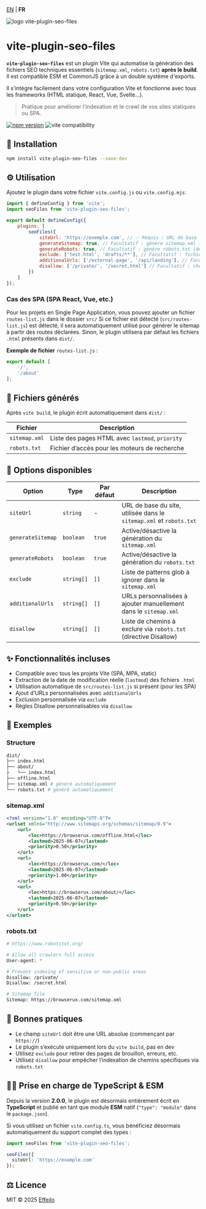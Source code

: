 [EN](../README.md) | **FR**

<div>
  <img src="https://browserux.com/assets/img/logo/logo-vite-plugin-seo-files.png" alt="logo vite-plugin-seo-files"/>
</div>

# vite-plugin-seo-files

**`vite-plugin-seo-files`** est un plugin Vite qui automatise la génération des fichiers SEO techniques essentiels (`sitemap.xml`, `robots.txt`) **après le build**. Il est compatible ESM et CommonJS grâce à un double système d'exports.

Il s’intègre facilement dans votre configuration Vite et fonctionne avec tous les frameworks (HTML statique, React, Vue, Svelte…).

> Pratique pour améliorer l’indexation et le crawl de vos sites statiques ou SPA.

[![npm version](https://img.shields.io/npm/v/vite-plugin-seo-files.svg)](https://www.npmjs.com/package/vite-plugin-seo-files)
![vite compatibility](https://img.shields.io/badge/Vite-4%2B%20%7C%205%2B-646CFF.svg?logo=vite&logoColor=white)


## 🚀 Installation

```bash
npm install vite-plugin-seo-files --save-dev
```

## ⚙️ Utilisation

Ajoutez le plugin dans votre fichier `vite.config.js` ou `vite.config.mjs`:

```js
import { defineConfig } from 'vite';
import seoFiles from 'vite-plugin-seo-files';

export default defineConfig({
    plugins: [
        seoFiles({
            siteUrl: 'https://exemple.com', // ✅ Requis : URL de base du site
            generateSitemap: true, // Facultatif : génère sitemap.xml (défaut : true)
            generateRobots: true, // Facultatif : génère robots.txt (défaut : true)
            exclude: ['test.html', 'drafts/**'], // Facultatif : fichiers à exclure du sitemap (glob)
            additionalUrls: ['/external-page', '/api/landing'], // Facultatif : URLs à ajouter manuellement dans le sitemap
            disallow: ['/private/', '/secret.html'] // Facultatif : chemins à bloquer dans robots.txt
        })
    ]
});
```

### Cas des SPA (SPA React, Vue, etc.)

Pour les projets en Single Page Application, vous pouvez ajouter un fichier `routes-list.js`  dans le dossier `src/`
Si ce fichier est détecté (`src/routes-list.js`) est détecté, il sera automatiquement utilisé pour générer le sitemap à partir des routes déclarées. 
Sinon, le plugin utilisera par défaut les fichiers `.html` présents dans `dist/`.

**Exemple de fichier** `routes-list.js` :

```js
export default [
    '/',
    '/about'
];
```

## 🧾 Fichiers générés

Après `vite build`, le plugin écrit automatiquement dans `dist/` :

| Fichier        | Description                                     |
|----------------|-------------------------------------------------|
| `sitemap.xml`  | Liste des pages HTML avec `lastmod`, `priority` |
| `robots.txt`   | Fichier d’accès pour les moteurs de recherche   |

## 🔧 Options disponibles

| Option            | Type       | Par défaut | Description                                                         |
|-------------------|------------|------------|---------------------------------------------------------------------|
| `siteUrl`         | `string`   | -          | URL de base du site, utilisée dans le `sitemap.xml` et `robots.txt` |
| `generateSitemap` | `boolean`  | `true`     | Active/désactive la génération du `sitemap.xml`                     |
| `generateRobots`  | `boolean`  | `true`     | Active/désactive la génération du `robots.txt`                      |
| `exclude`         | `string[]` | `[]`       | Liste de patterns glob à ignorer dans le `sitemap.xml`              |
| `additionalUrls`  | `string[]` | `[]`       | URLs personnalisées à ajouter manuellement dans le `sitemap.xml`    |
| `disallow`        | `string[]` | `[]`       | Liste de chemins à exclure via `robots.txt` (directive Disallow)    |

## ✨ Fonctionnalités incluses

- Compatible avec tous les projets Vite (SPA, MPA, static)
- Extraction de la date de modification réelle (`lastmod`) des fichiers `.html`
- Utilisation automatique de `src/routes-list.js` si présent (pour les SPA)
- Ajout d’URLs personnalisées avec `additionalUrls`
- Exclusion personnalisée via `exclude`
- Règles Disallow personnalisables via `disallow`

## 📁 Exemples

### Structure

```bash
dist/
├── index.html
├── about/
├   └── index.html
├── offline.html
├── sitemap.xml # généré automatiquement
└── robots.txt # généré automatiquement
```

### sitemap.xml

```xml
<?xml version="1.0" encoding="UTF-8"?>
<urlset xmlns="http://www.sitemaps.org/schemas/sitemap/0.9">
    <url>
        <loc>https://browserux.com/offline.html</loc>
        <lastmod>2025-06-07</lastmod>
        <priority>0.50</priority>
    </url>
    <url>
        <loc>https://browserux.com/</loc>
        <lastmod>2025-06-07</lastmod>
        <priority>1.00</priority>
    </url>
    <url>
        <loc>https://browserux.com/about/</loc>
        <lastmod>2025-06-07</lastmod>
        <priority>0.50</priority>
    </url>
</urlset>
```

### robots.txt

```bash
# https://www.robotstxt.org/

# Allow all crawlers full access
User-agent: *

# Prevent indexing of sensitive or non-public areas
Disallow: /private/
Disallow: /secret.html

# Sitemap file
Sitemap: https://browserux.com/sitemap.xml
```

## 📌 Bonnes pratiques

- Le champ `siteUrl` doit être une URL absolue (commençant par `https://`)
- Le plugin s’exécute uniquement lors du `vite build`, pas en dev
- Utilisez `exclude` pour retirer des pages de brouillon, erreurs, etc.
- Utilisez `disallow` pour empêcher l’indexation de chemins spécifiques via `robots.txt`

## 🧑‍💻 Prise en charge de TypeScript & ESM

Depuis la version **2.0.0**, le plugin est désormais entièrement écrit en **TypeScript** et publié en tant que module **ESM** natif  (`"type": "module"` dans le `package.json`).

Si vous utilisez un fichier `vite.config.ts`, vous bénéficiez désormais automatiquement du support complet des types :

```ts
import seoFiles from 'vite-plugin-seo-files';

seoFiles({
  siteUrl: 'https://example.com'
});
```

## ⚖️ Licence

MIT © 2025 [Effeilo](https://github.com/Effeilo)